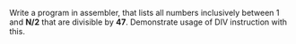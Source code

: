 Write a program in assembler, that lists all numbers inclusively between 1 and **N/2** that are divisible by **47**. Demonstrate usage of DIV instruction with this.
